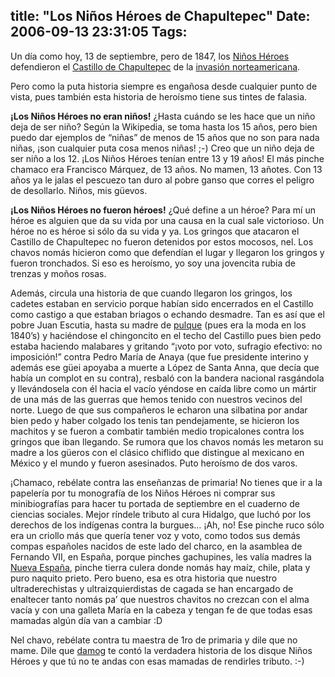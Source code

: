 title: "Los Niños Héroes de Chapultepec"
Date: 2006-09-13 23:31:05
Tags: 
---
<p>Un día como hoy, 13 de septiembre, pero de 1847, los <a target="_blank" href="http://en.wikipedia.org/wiki/Ni%C3%B1os_H%C3%A9roes">Niños Héroes</a> defendieron el <a target="_blank" href="http://en.wikipedia.org/wiki/Castillo_de_Chapultepec">Castillo de Chapultepec</a> de la <a target="_blank" href="http://en.wikipedia.org/wiki/Mexican-American_War">invasión norteamericana</a>.</p>

<p>Pero como la puta historia siempre es engañosa desde cualquier punto de vista, pues también esta historia de heroísmo tiene sus tintes de falasia.</p>

<p><strong>¡Los Niños Héroes no eran niños!</strong> ¿Hasta cuándo se les hace que un niño deja de ser niño? Según la Wikipedia, se toma hasta los 15 años, pero bien puedo dar ejemplos de &#8220;niñas&#8221; de menos de 15 años que no son para nada niñas, ¡son cualquier puta cosa menos niñas! ;-) Creo que un niño deja de ser niño a los 12. ¡Los Niños Héroes tenían entre 13 y 19 años! El más pinche chamaco era Francisco Márquez, de 13 años. No mamen, 13 añotes. Con 13 años ya le jalas el pescuezo tan duro al pobre ganso que corres el peligro de desollarlo. Niños, mis güevos.</p>

<p><strong>¡Los Niños Héroes no fueron héroes!</strong> ¿Qué define a un héroe? Para mí un héroe es alguien que da su vida por una causa en la cual sale victorioso. Un héroe no es héroe si sólo da su vida y ya. Los gringos que atacaron el Castillo de Chapultepec no fueron detenidos por estos mocosos, nel. Los chavos nomás hicieron como que defendían el lugar y llegaron los gringos y fueron tronchados. Si eso es heroísmo, yo soy una jovencita rubia de trenzas y moños rosas.</p>

<p>Además, circula una historia de que cuando llegaron los gringos, los cadetes estaban en servicio porque habían sido encerrados en el Castillo como castigo a que estaban briagos o echando desmadre. Tan es así que el pobre Juan Escutia, hasta su madre de <a target="_blank" href="http://en.wikipedia.org/wiki/Pulque">pulque</a> (pues era la moda en los 1840&#8217;s) y haciéndose el chingoncito en el techo del Castillo pues bien pedo estaba haciendo malabares y gritando &#8220;¡voto por voto, sufragio efectivo: no imposición!&#8221; contra Pedro María de Anaya (que fue presidente interino y además ese güei apoyaba a muerte a López de Santa Anna, que decía que había un complot en su contra), resbaló con la bandera nacional rasgándola y llevándosela con él hacia el vacío yéndose en caída libre como un mártir de una más de las guerras que hemos tenido con nuestros vecinos del norte. Luego de que sus compañeros le echaron una silbatina por andar bien pedo y haber colgado los tenis tan pendejamente, se hicieron los machitos y se fueron a combatir también medio tropicalones contra los gringos que iban llegando. Se rumora que los chavos nomás les metaron su madre a los güeros con el clásico chiflido que distingue al mexicano en México y el mundo y fueron asesinados. Puto heroísmo de dos varos.</p>

<p>¡Chamaco, rebélate contra las enseñanzas de primaria! No tienes que ir a la papelería por tu monografía de los Niños Héroes ni comprar sus minibiografías para hacer tu portada de septiembre en el cuaderno de ciencias sociales. Mejor ríndele tributo al cura Hidalgo, que luchó por los derechos de los indígenas contra la burgues&#8230; ¡Ah, no! Ese pinche ruco sólo era un criollo más que quería tener voz y voto, como todos sus demás compas españoles nacidos de este lado del charco, en la asamblea de Fernando VII, en España, porque pinches gachupines, les valía madres la <a target="_blank" href="http://en.wikipedia.org/wiki/New_Spain">Nueva España</a>, pinche tierra culera donde nomás hay maíz, chile, plata y puro naquito prieto. Pero bueno, esa es otra historia que nuestro ultraderechistas y ultraizquierdistas de cagada se han encargado de enaltecer tanto nomás pa&#8217; que nuestros chavitos no crezcan con el alma vacía y con una galleta María en la cabeza y tengan fe de que todas esas mamadas algún día van a cambiar :D</p>

<p>Nel chavo, rebélate contra tu maestra de 1ro de primaria y dile que no mame. Dile que <a target="_blank" href="http://www.damog.net/gallery/v/moblog/Picture_14_002.jpg.html">damog</a> te contó la verdadera historia de los disque Niños Héroes y que tú no te andas con esas mamadas de rendirles tributo. :-)</p>
